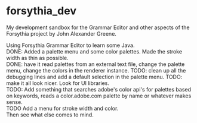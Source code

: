# forsythia_dev
My development sandbox for the Grammar Editor and other aspects of the Forsythia project by John Alexander Greene.  

Using Forsythia Grammar Editor to learn some Java.   
DONE: Added a palette menu and some color palettes. Made the stroke width as thin as possible.  
DONE: have it read palettes from an external text file, change the palette menu, change the colors in the renderer instance. 
TODO: clean up all the debugging lines and add a default selection in the palette menu.
TODO: make it all look nicer. Look for UI libraries.  
TODO: Add something that searches adobe's color api's for palettes based on keywords, reads a color.adobe.com palette by name or whatever makes sense.   
TODO Add a menu for stroke width and color.   
Then see what else comes to mind.   

